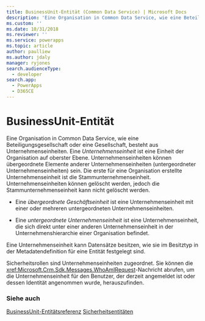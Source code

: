 ```yaml
---
title: BusinessUnit-Entität (Common Data Service) | Microsoft Docs
description: 'Eine Organisation in Common Data Service, wie eine Beteiligungsgesellschaft oder eine Gesellschaft, besteht aus Unternehmenseinheiten.'
ms.custom: ''
ms.date: 10/31/2018
ms.reviewer: ''
ms.service: powerapps
ms.topic: article
author: paulliew
ms.author: jdaly
manager: ryjones
search.audienceType:
  - developer
search.app:
  - PowerApps
  - D365CE
---
```

# <a name="businessunit-entity"></a>BusinessUnit-Entität

Eine Organisation in Common Data Service, wie eine Beteiligungsgesellschaft oder eine Gesellschaft, besteht aus Unternehmenseinheiten. Eine *Unternehmenseinheit* ist eine Einheit der Organisation auf oberster Ebene. Unternehmenseinheiten können übergeordnete Elemente anderer Unternehmenseinheiten (untergeordneter Unternehmenseinheiten) sein. Die erste für eine Organisation erstellte Unternehmenseinheit ist die Stammunternehmenseinheit. Unternehmenseinheiten können gelöscht werden, jedoch die Stammunternehmenseinheit kann nicht gelöscht werden.  
  
- Eine *übergeordnete Geschäftseinheit* ist eine Unternehmenseinheit mit einer oder mehreren untergeordneten Unternehmenseinheiten.  
  
- Eine *untergeordnete Unternehmenseinheit* ist eine Unternehmenseinheit, die sich direkt unter einer anderen Unternehmenseinheit in der Unternehmenshierarchie einer Organisation befindet.  
  
 Eine Unternehmenseinheit kann Datensätze besitzen, wie sie im Besitztyp in der Metadatendefinition für eine Entität festgelegt sind. 
  
 Sicherheitsrollen sind Unternehmenseinheiten zugeordnet. Sie können die <xref:Microsoft.Crm.Sdk.Messages.WhoAmIRequest>-Nachricht abrufen, um die Unternehmenseinheit für den Benutzer, der derzeit angemeldet ist oder dessen Identität angenommen wurde, herauszufinden.

### <a name="see-also"></a>Siehe auch

[BusinessUnit-Entitätsreferenz](reference/entities/businessunit.md)
[Sicherheitsentitäten](security-model.md)